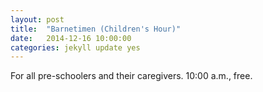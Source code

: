 ```yaml
---
layout: post
title:  "Barnetimen (Children's Hour)"
date:   2014-12-16 10:00:00
categories: jekyll update yes
---
```

For all pre-schoolers and their caregivers. 10:00 a.m., free.
